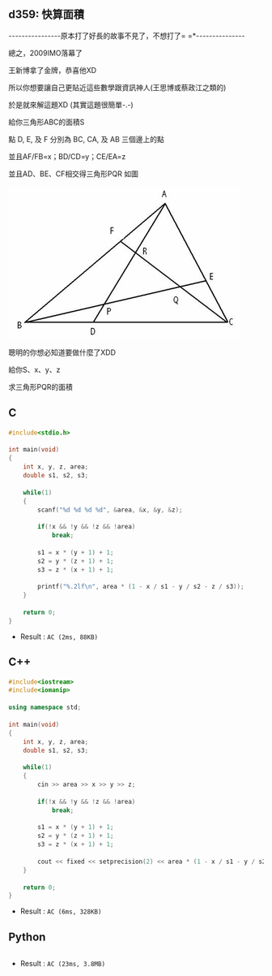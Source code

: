 ## d359: 快算面積
----------------原本打了好長的故事不見了，不想打了= =*---------------

總之，2009IMO落幕了

王新博拿了金牌，恭喜他XD

所以你想要讓自己更貼近這些數學跟資訊神人(王思博或蔡政江之類的)

於是就來解這題XD  (其實這題很簡單-.-)

給你三角形ABC的面積S

點 D, E, 及 F 分別為 BC, CA, 及 AB 三個邊上的點

並且AF/FB=x；BD/CD=y；CE/EA=z

並且AD、BE、CF相交得三角形PQR  如圖

![d359](https://github.com/Offliners/ZeroJugde-writeup/blob/master/%E5%8E%9F%E5%89%B5%E4%B8%8D%E5%88%86%E9%A1%9E%E9%A1%8C%E5%BA%AB/Contents/d359/d359.PNG)

聰明的你想必知道要做什麼了XDD

給你S、x、y、z

求三角形PQR的面積

## C
```C
#include<stdio.h>

int main(void)
{
	int x, y, z, area;
	double s1, s2, s3;
	
	while(1)
	{
		scanf("%d %d %d %d", &area, &x, &y, &z);
		
		if(!x && !y && !z && !area)
			break;
		
		s1 = x * (y + 1) + 1;
		s2 = y * (z + 1) + 1;
		s3 = z * (x + 1) + 1;
		
		printf("%.2lf\n", area * (1 - x / s1 - y / s2 - z / s3));
	}
	
	return 0;
}
```
 * Result : `AC (2ms, 88KB)`

## C++
```C++
#include<iostream>
#include<iomanip>

using namespace std;

int main(void)
{
	int x, y, z, area;
	double s1, s2, s3;
	
	while(1)
	{
		cin >> area >> x >> y >> z;
		
		if(!x && !y && !z && !area)
			break;
		
		s1 = x * (y + 1) + 1;
		s2 = y * (z + 1) + 1;
		s3 = z * (x + 1) + 1;
		
		cout << fixed << setprecision(2) << area * (1 - x / s1 - y / s2 - z / s3) << endl;
	}
	
	return 0;
}
```
 * Result : `AC (6ms, 328KB)`

## Python
```python

```
 * Result : `AC (23ms, 3.8MB)`
